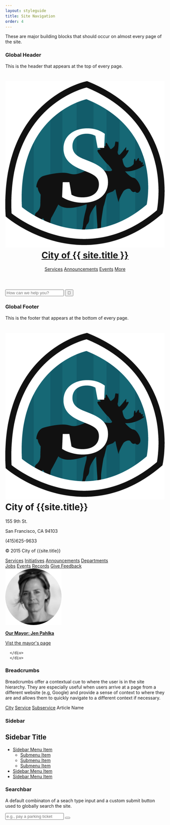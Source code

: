 ```yaml
---
layout: styleguide
title: Site Navigation
order: 4
---
```


<p class="lead-in">These are major building blocks that should occur on almost every page of the site.</p>

### Global Header

This is the header that appears at the top of every page.

<div class="preview">
  <header class="global-header">
    <div class="grid-box">
      <div class="align-left">
          <h1 class="global-header-title"><img class="header-icon" src="/media/images/springfield_logo.png"/><a href="/">City of {{ site.title }}</a></h1>
      </div>
      <div class="bar-menu global-header-menu align-right">
        <a href="#" class="menu-item">Services</a>
        <a href="#" class="menu-item">Announcements</a>
        <a href="#" class="menu-item">Events</a>
        <a href="#" class="menu-item">More</a>
        <a href="#" class="menu-item js-search-button"><span class="fa fa-search"></span></a>
      </div>
    </div>
  </header>
  <div class="global-header-search">
    <form action="" class="searchbar">
      <input class="searchbar-input" type="search" placeholder="How can we help you?">
      <input class="searchbar-button" type="submit" value="&#xf002">
    </form>
  </div>
  
</div>



### Global Footer

This is the footer that appears at the bottom of every page.

<div class="preview">
  <footer class="global-footer">
      <div class="grid-box">
          <div class="grid-item width-one-fourth">
            <h1 class="global-footer-title h3"><img class="header-icon-large" src="/media/images/springfield_logo.png"/>City of {{site.title}}</h1>
              <div class="address">
                  <p>155 9th St.</p>
                  <p>San Francisco, CA 94103</p>
                  <p>(415)625-9633</p>
              </div>
              <p>© 2015 City of {{site.title}}</p>
          </div>
          <div class="grid-item width-one-third shift-one-twelfth">
            <div class="global-footer-social bar-menu">
                  <a class="menu-item" href="#"><span class="fa fa-facebook-official"></span></a>   
                  <a class="menu-item" href="#"><span class="fa fa-twitter"></span></a>
                  <a class="menu-item" href="#"><span class="fa fa-envelope"></span></a>
              </div>
            <div class="global-footer-nav grid-box">
              <div class="menu grid-item width-one-half">
                      <a href="" class="menu-item">Services</a>      
                      <a href="" class="menu-item">Initiatives</a>
                      <a href="" class="menu-item">Announcements</a>
                      <a href="" class="menu-item">Departments</a>
                  </div>
                  <div class="menu grid-item width-one-half">
                      <a href="" class="menu-item">Jobs</a>
                      <a href="" class="menu-item">Events</a>
                      <a href="" class="menu-item">Records</a>
                      <a href="" class="menu-item">Give Feedback</a>
                  </div>
            </div>
          </div>
      <div class="global-footer-mayor width-one-fourth shift-one-twelfth">
              <a href="#" class="menu-item">
                  <img class="global-footer-mayor-image" src="/media/images/mayor.png" alt="Portrait of the mayor">
                  <p><b>Our Mayor: Jen Pahlka</b></p>
                  <p>Vist the mayor's page</p>
              </a>

      </div>
      </div>
  </footer>
</div>

### Breadcrumbs

Breadcrumbs offer a contextual cue to where the user is in the site hierarchy. They are especially useful when users arrive at a page from a different website (e.g, Google) and provide a sense of context to where they are and allows them to quickly navigate to a different context if necessary.

<div class="preview">
  <nav class="breadcrumbs">
      <span class="breadcrumbs-item"><a href="#">City</a></span>
      <span class="breadcrumbs-item"><a href="#">Service</a></span>
      <span class="breadcrumbs-item"><a href="#">Subservice</a></span>
      <span class="breadcrumbs-item">Article Name</span>
   </nav>
</div>

### Sidebar

<div class="preview">
  <div class="sidebar">
    <h2>Sidebar Title</h2>
      <ul class="sidebar-menu">
        <li class="is-selected">
          <a href="#">Sidebar Menu Item</a>
          <ul class="sidebar-menu-sublist">
            <li><a href="#">Submenu Item</a></li>
            <li><a href="#">Submenu Item</a></li>
            <li><a href="#">Submenu Item</a></li>
          </ul>
        </li>
        <li><a href="#">Sidebar Menu Item</a></li>
        <li><a href="#">Sidebar Menu Item</a></li>
      </ul>
   </div>
</div>

### Searchbar

A default combinaton of a seach type input and a custom submit button used to globally search the site.

<div class="preview">
  <form class="searchbar">
      <input class="searchbar-input" type="search" placeholder="e.g., pay a parking ticket">
      <button class="searchbar-button" type="submit"></button>
  </form>
</div>
